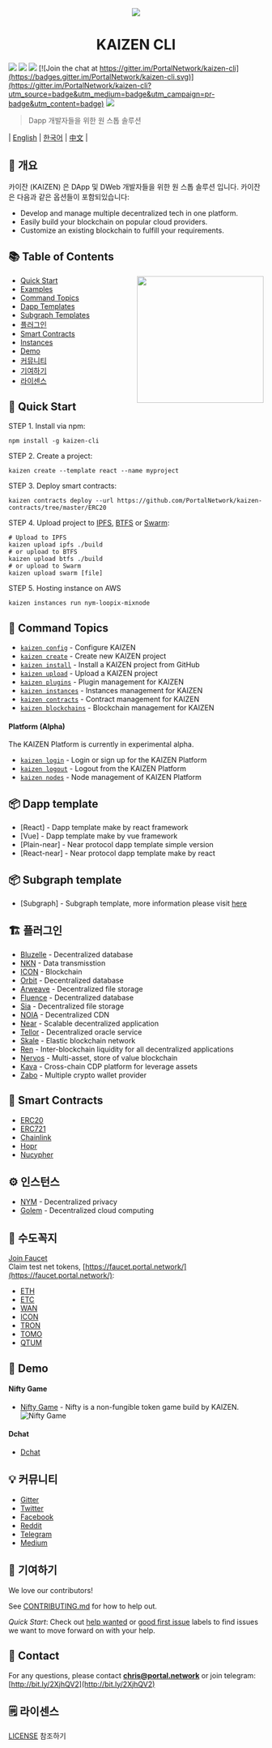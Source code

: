 <p align=center>
<img src="./assets/title.png">
</p>

<p align=center>
<h1 align=center>KAIZEN CLI</h1>
</p>

<a target="_blank" href="https://travis-ci.org/PortalNetwork/kaizen-cli" title="CircleCI"><img src="https://travis-ci.org/PortalNetwork/kaizen-cli.svg?branch=master"></a>
<a target="_blank" href="https://github.com/PortalNetwork/kaizen-cli/pulls" title="PRs Welcome"><img src="https://img.shields.io/badge/PRs-welcome-blue.svg"></a>
<a href="#"><img src="https://img.shields.io/hackage-deps/v/lens.svg"/></a>
[![Join the chat at https://gitter.im/PortalNetwork/kaizen-cli](https://badges.gitter.im/PortalNetwork/kaizen-cli.svg)](https://gitter.im/PortalNetwork/kaizen-cli?utm_source=badge&utm_medium=badge&utm_campaign=pr-badge&utm_content=badge)
<a target="_blank" href="#"><img src="https://img.shields.io/github/license/mashape/apistatus.svg"/></a>

> Dapp 개발자들을 위한 원 스톱 솔루션

| [English](./README.md) | [한국어](./README_KR.md) | [中文](./README_ZH.md) |

## 🚀 개요
카이잔 (KAIZEN) 은 DApp 및 DWeb 개발자들을 위한 원 스톱 솔루션 입니다. 카이잔은 다음과 같은 옵션들이 포함되있습니다:

- Develop and manage multiple decentralized tech in one platform.
- Easily build your blockchain on popular cloud providers.
- Customize an existing blockchain to fulfill your requirements.

## 📚 Table of Contents

<img align="right" width="250" src="https://kaizen.portal.network/images/demo.png"/>

- [Quick Start](#quick-start)
- [Examples](https://github.com/PortalNetwork/kaizen-examples)
- [Command Topics](#command-topics)
- [Dapp Templates](#dapp-templates)
- [Subgraph Templates](#subgraph-templates)
- [플러그인](#plugins)
- [Smart Contracts](#smart-contracts)
- [Instances](#instances)
- [Demo](#demo)
- [커뮤니티](#community)
- [기여하기](#contributing)
- [라이센스](#licence)

## <a name="quick-start"></a>🚀 Quick Start
STEP 1. Install via npm:
```
npm install -g kaizen-cli 
```

STEP 2. Create a project:
```
kaizen create --template react --name myproject
```

STEP 3. Deploy smart contracts:
```
kaizen contracts deploy --url https://github.com/PortalNetwork/kaizen-contracts/tree/master/ERC20
```

STEP 4. Upload project to [IPFS](https://ipfs.io), [BTFS](https://www.bittorrent.com/btfs/) or [Swarm](https://ethersphere.github.io/swarm-home/):
```
# Upload to IPFS
kaizen upload ipfs ./build
# or upload to BTFS
kaizen upload btfs ./build
# or upload to Swarm
kaizen upload swarm [file]
```

STEP 5. Hosting instance on AWS
```
kaizen instances run nym-loopix-mixnode
```

## <a name="command-topics"></a>🔨 Command Topics

- [`kaizen config`](commands/config.md) - Configure KAIZEN
- [`kaizen create`](commands/create.md) - Create new KAIZEN project
- [`kaizen install`](commands/install.md) - Install a KAIZEN project from GitHub
- [`kaizen upload`](commands/upload.md) - Upload a KAIZEN project
- [`kaizen plugins`](commands/plugins.md) - Plugin management for KAIZEN 
- [`kaizen instances`](commands/instances.md) - Instances management for KAIZEN
- [`kaizen contracts`](commands/contracts.md) - Contract management for KAIZEN
- [`kaizen blockchains`](commands/blockchains.md) - Blockchain management for KAIZEN

#### Platform (Alpha)
The KAIZEN Platform is currently in experimental alpha.
- [`kaizen login`](commands/login.md) - Login or sign up for the KAIZEN Platform
- [`kaizen logout`](commands/logout.md) - Logout from the KAIZEN Platform
- [`kaizen nodes`](commands/nodes.md) - Node management of KAIZEN Platform

## <a name="dapp-templates"></a>📦 Dapp template
- [React] - Dapp template make by react framework
- [Vue] - Dapp template make by vue framework
- [Plain-near] - Near protocol dapp template simple version
- [React-near] - Near protocol dapp template make by react

## <a name="subgraph-templates"></a>📦 Subgraph template
- [Subgraph] - Subgraph template, more information please visit [here](https://thegraph.com/docs/)

## <a name="plugins"></a>🏗 플러그인
- [Bluzelle](https://www.npmjs.com/package/bluzelle) - Decentralized database
- [NKN](https://www.npmjs.com/package/nkn-client) - Data transmisstion
- [ICON](https://www.npmjs.com/package/icon-sdk-js) - Blockchain
- [Orbit](https://www.npmjs.com/package/orbit-db) - Decentralized database
- [Arweave](https://www.npmjs.com/package/arweave) - Decentralized file storage
- [Fluence](https://www.npmjs.com/package/fluence) - Decentralized database
- [Sia](https://sia.tech/) - Decentralized file storage
- [NOIA](http://noia.network/) - Decentralized CDN
- [Near](https://nearprotocol.com/) - Scalable decentralized application
- [Tellor](https://tellor.io/) - Decentralized oracle service
- [Skale](https://skale.network/) - Elastic blockchain network
- [Ren](https://renproject.io/) - Inter-blockchain liquidity for all decentralized applications
- [Nervos](https://www.nervos.org/) - Multi-asset, store of value blockchain
- [Kava](https://www.kava.io/) - Cross-chain CDP platform for leverage assets
- [Zabo](https://zabo.com/) - Multiple crypto wallet provider

## <a name="smart-contracts"></a>📑 Smart Contracts
- [ERC20](https://github.com/PortalNetwork/kaizen-contracts/tree/master/ERC20) 
- [ERC721](https://github.com/PortalNetwork/kaizen-contracts/tree/master/ERC721)
- [Chainlink](https://github.com/PortalNetwork/kaizen-contracts/tree/master/Chainlink)
- [Hopr](https://github.com/PortalNetwork/kaizen-contracts/tree/master/Hopr)
- [Nucypher](https://github.com/PortalNetwork/kaizen-contracts/tree/master/Nucypher)

## <a name="instances"></a>⚙️ 인스턴스
- [NYM](http://nymtech.net/) - Decentralized privacy
- [Golem](https://golem.network/) - Decentralized cloud computing

## <a name="faucet"></a>🚰 수도꼭지
[Join Faucet](https://forms.gle/SSHBeAMBweSWVN5Q7?fbclid=IwAR3k5NWNo8cIavD7t33w4yk0OVSL6iqg18_DVLxbwR_xu4_ZyDARF6ZFK0Q)  
Claim test net tokens, [https://faucet.portal.network/](https://faucet.portal.network/):
- [ETH](https://faucet.metamask.io/)
- [ETC](http://kottifaucet.me/)
- [WAN](https://faucet1.wanchain.org/)
- [ICON](https://icon-faucet.ibriz.ai/)
- [TRON](https://www.trongrid.io/faucet)
- [TOMO](https://faucet.testnet.tomochain.com/)
- [QTUM](http://testnet-faucet.qtum.info/#!/)

## <a name="demo"></a>🔌 Demo
#### Nifty Game
- [Nifty Game](https://github.com/PortalNetwork/nifty-game/) - Nifty is a non-fungible token game build by KAIZEN.
![Nifty Game](https://github.com/PortalNetwork/nifty-game/blob/develop/cardbattle.gif?raw=true)

#### Dchat
- [Dchat](http://dchat.web3infra.io/)

## <a name="community"></a>💡 커뮤니티
- [Gitter](https://gitter.im/PortalNetwork/kaizen-cli)
- [Twitter](https://twitter.com/itisportal)
- [Facebook](https://www.facebook.com/portalnetworkofficial)
- [Reddit](https://www.reddit.com/r/portalnetwork)
- [Telegram](https://t.me/portalnetworkofficial)
- [Medium](https://medium.com/portalnetworkofficial)

## <a name="contributing"></a>📣 기여하기 
We love our contributors!  

See [CONTRIBUTING.md](./CONTRIBUTING.md) for how to help out.

*Quick Start*: Check out [help wanted](https://github.com/PortalNetwork/kaizen-cli/labels/help%20wanted) or [good first issue](https://github.com/PortalNetwork/kaizen-cli/labels/good%20first%20issue) labels to find issues we want to move forward on with your help.

## <a name="contact"></a>📧 Contact
For any questions, please contact **chris@portal.network** or join telegram: [http://bit.ly/2XjhQV2](http://bit.ly/2XjhQV2)

## <a name="licence"></a>🗒 라이센스
[LICENSE](./LICENSE) 참조하기
